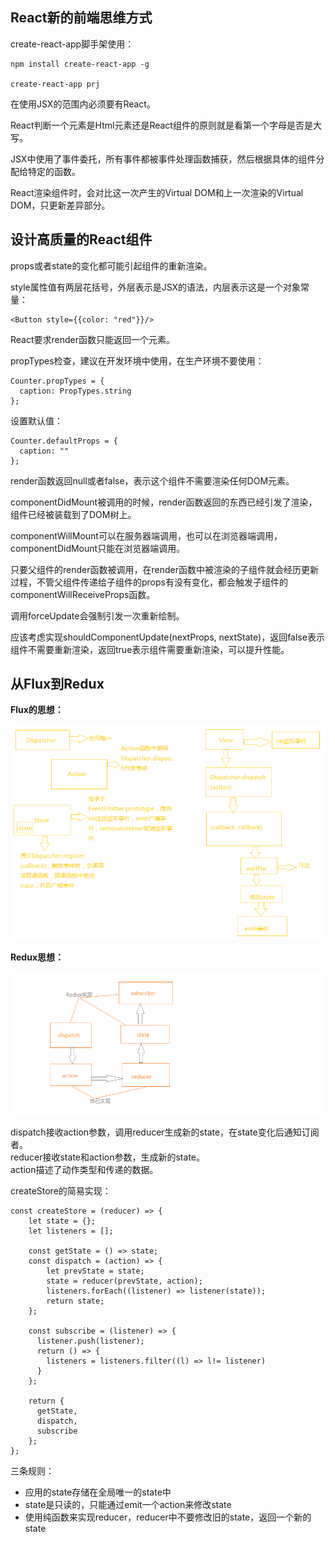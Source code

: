## React新的前端思维方式
create-react-app脚手架使用：    
```
npm install create-react-app -g

create-react-app prj
```

在使用JSX的范围内必须要有React。  

React判断一个元素是Html元素还是React组件的原则就是看第一个字母是否是大写。  

JSX中使用了事件委托，所有事件都被事件处理函数捕获，然后根据具体的组件分配给特定的函数。  

React渲染组件时，会对比这一次产生的Virtual DOM和上一次渲染的Virtual DOM，只更新差异部分。

## 设计高质量的React组件
props或者state的变化都可能引起组件的重新渲染。  

style属性值有两层花括号，外层表示是JSX的语法，内层表示这是一个对象常量：  
```
<Button style={{color: "red"}}/>
```

React要求render函数只能返回一个元素。  

propTypes检查，建议在开发环境中使用，在生产环境不要使用：    
```
Counter.propTypes = {
  caption: PropTypes.string
};
```

设置默认值：  
```
Counter.defaultProps = {
  caption: ""
};
```

render函数返回null或者false，表示这个组件不需要渲染任何DOM元素。  

componentDidMount被调用的时候，render函数返回的东西已经引发了渲染，组件已经被装载到了DOM树上。

componentWillMount可以在服务器端调用，也可以在浏览器端调用，componentDidMount只能在浏览器端调用。

只要父组件的render函数被调用，在render函数中被渲染的子组件就会经历更新过程，不管父组件传递给子组件的props有没有变化，都会触发子组件的componentWillReceiveProps函数。

调用forceUpdate会强制引发一次重新绘制。

应该考虑实现shouldComponentUpdate(nextProps, nextState)，返回false表示组件不需要重新渲染，返回true表示组件需要重新渲染，可以提升性能。

## 从Flux到Redux
**Flux的思想：**  

![](./flux.png)


**Redux思想：**  
  
![](./redux.png)

dispatch接收action参数，调用reducer生成新的state，在state变化后通知订阅者。  
reducer接收state和action参数，生成新的state。  
action描述了动作类型和传递的数据。  

createStore的简易实现：  
```
const createStore = (reducer) => {
	let state = {};
    let listeners = [];

    const getState = () => state;
    const dispatch = (action) => {
        let prevState = state;
		state = reducer(prevState, action);
        listeners.forEach((listener) => listener(state));
        return state;
    };

    const subscribe = (listener) => {
      listener.push(listener);
      return () => {
        listeners = listeners.filter((l) => l!= listener)
      }
    };

    return {
      getState,
      dispatch,
      subscribe
    };
};
```

三条规则：  

* 应用的state存储在全局唯一的state中
* state是只读的，只能通过emit一个action来修改state
* 使用纯函数来实现reducer，reducer中不要修改旧的state，返回一个新的state




